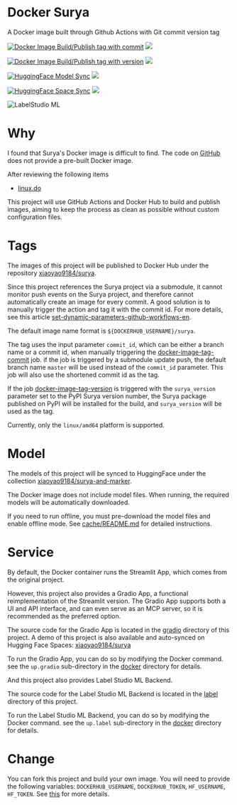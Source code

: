 # Docker Surya

A Docker image built through Github Actions with Git commit version tag

[![Docker Image Build/Publish tag with commit](https://github.com/xiaoyao9184/docker-surya/actions/workflows/docker-image-tag-commit.yml/badge.svg)](https://github.com/xiaoyao9184/docker-surya/actions/workflows/docker-image-tag-commit.yml) [![](https://img.shields.io/docker/v/xiaoyao9184/surya)](https://hub.docker.com/r/xiaoyao9184/surya)

[![Docker Image Build/Publish tag with version](https://github.com/xiaoyao9184/docker-surya/actions/workflows/docker-image-tag-version.yml/badge.svg)](https://github.com/xiaoyao9184/docker-surya/actions/workflows/docker-image-tag-version.yml) [![](https://img.shields.io/docker/v/xiaoyao9184/surya/0.14.7)](https://hub.docker.com/r/xiaoyao9184/surya)

[![HuggingFace Model Sync](https://github.com/xiaoyao9184/docker-surya/actions/workflows/hf-model-sync.yml/badge.svg)](https://github.com/xiaoyao9184/docker-surya/actions/workflows/hf-model-sync.yml) [![](https://img.shields.io/badge/HuggingFace-model-8b2cff?logo=huggingface)](https://huggingface.co/collections/xiaoyao9184/surya-and-surya-68635abc74f33ef5d5be792d)

[![HuggingFace Space Sync](https://github.com/xiaoyao9184/docker-surya/actions/workflows/hf-space-sync.yml/badge.svg)](https://github.com/xiaoyao9184/docker-surya/actions/workflows/hf-space-sync.yml) [![](https://img.shields.io/badge/HuggingFace-space-ff9f44?logo=huggingface)](https://huggingface.co/spaces/xiaoyao9184/surya)

![LabelStudio ML](https://img.shields.io/badge/LabelStudio-ML-ff7557?logo=data%3Aimage%2Fpng%3Bbase64%2CiVBORw0KGgoAAAANSUhEUgAAABgAAAAYCAYAAADgdz34AAAABmJLR0QA%2FwD%2FAP%2BgvaeTAAABhElEQVRIie2UzStEURjGf%2Bd%2BIFkoNc0sWAgLZUOS9ZSVBQvGwspCliym%2FAdTsiQpG1lpVuIfYMPCSKMoFkr5HBFFGM5rccPljnOnu%2BWps3ju%2Bzzv73bqXiXpoTl%2BSmRXTS%2FPB577I%2BlUD6j%2B4OBtSk1njz%2BsAzIWCClWACMAaC%2FZtaxFwA8oqS5Jp1ZDAE0hcyMgDvSWsyAaIFEPnUlz82gPDnIRAW4V1MXMzdOa0OUewNExNHG0lacuBj2DYP12cz61dkBLG%2BQ24DAPihFsvUZl4fYbQGWyBZkYqMABlA1V1WW9GY7jHdv1vMi9ymQLP2NWedui6x%2FwFwAyPpxA2d5XpTU8PsDLU3jztehl34qeF6tWxocTMjrq%2BmMObvHs091cwvIsNDRDMvgn%2Fqb9Hcitf3klC7hFqL3rBra%2BAKX08gzX52bA4715bgRcnMDqUlkLogGUusJ2d4xN%2FdqI1i3RACKbKrPUZypKOjUJZMIBwkyJej6siMg2qGDXVheh3X%2F59Q535W%2Fus0NULAAAAABJRU5ErkJggg%3D%3D)

# Why

I found that Surya's Docker image is difficult to find.
The code on [GitHub](https://github.com/VikParuchuri/surya) does not provide a pre-built Docker image.

After reviewing the following items

- [linux.do](https://linux.do/t/topic/239082)

This project will use GitHub Actions and Docker Hub to build and publish images,
aiming to keep the process as clean as possible without custom configuration files.

# Tags

The images of this project will be published to Docker Hub under the repository [xiaoyao9184/surya](https://hub.docker.com/r/xiaoyao9184/surya).

Since this project references the Surya project via a submodule, it cannot monitor push events on the Surya project, and therefore cannot automatically create an image for every commit.
A good solution is to manually trigger the action and tag it with the commit id. For more details, see this article [set-dynamic-parameters-github-workflows-en](https://damienaicheh.github.io/github/actions/2022/01/20/set-dynamic-parameters-github-workflows-en.html).

The default image name format is `${DOCKERHUB_USERNAME}/surya`.

The tag uses the input parameter `commit_id`,
which can be either a branch name or a commit id,
when manually triggering the [docker-image-tag-commit](./.github/workflows/docker-image-tag-commit.yml) job.
if the job is triggered by a submodule update push,
the default branch name `master` will be used instead of the `commit_id` parameter.
This job will also use the shortened commit id as the tag.

If the job [docker-image-tag-version](./.github/workflows/docker-image-tag-version.yml) is triggered with the `surya_version` parameter set to the PyPI Surya version number,
the Surya package published on PyPI will be installed for the build,
and `surya_version` will be used as the tag.

Currently, only the `linux/amd64` platform is supported.

# Model

The models of this project will be synced to HuggingFace under the collection [xiaoyao9184/surya-and-marker](https://huggingface.co/collections/xiaoyao9184/surya-and-marker-68635abc74f33ef5d5be792d).

The Docker image does not include model files.
When running, the required models will be automatically downloaded.

If you need to run offline, you must pre-download the model files and enable offline mode.
See [cache/README.md](./cache/README.md) for detailed instructions.

# Service

By default, the Docker container runs the Streamlit App, which comes from the original project.

However, this project also provides a Gradio App, a functional reimplementation of the Streamlit version.
The Gradio App supports both a UI and API interface, and can even serve as an MCP server,
so it is recommended as the preferred option.

The source code for the Gradio App is located in the [gradio](./gradio) directory of this project.
A demo of this project is also available and auto-synced on Hugging Face Spaces: [xiaoyao9184/surya](https://huggingface.co/spaces/xiaoyao9184/surya)

To run the Gradio App, you can do so by modifying the Docker command. see the `up.gradio` sub-directory in the [docker](./docker) directory for details.

And this project also provides Label Studio ML Backend.

The source code for the Label Studio ML Backend is located in the [label](./label) directory of this project.

To run the Label Studio ML Backend, you can do so by modifying the Docker command. see the `up.label` sub-directory in the [docker](./docker) directory for details.

# Change

You can fork this project and build your own image. You will need to provide the following variables: `DOCKERHUB_USERNAME`, `DOCKERHUB_TOKEN`, `HF_USERNAME`, `HF_TOKEN`.
See [this](https://github.com/docker/login-action#docker-hub) for more details.
